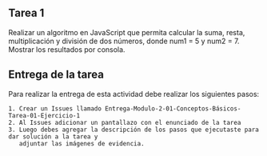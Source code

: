 ## Tarea 1

Realizar un algoritmo en JavaScript que permita calcular la suma, resta, multiplicación y división de dos números, donde num1 = 5 y num2 = 7. Mostrar los resultados por consola.

## Entrega de la tarea

Para realizar la entrega de esta actividad debe realizar los siguientes pasos:

    1. Crear un Issues llamado Entrega-Modulo-2-01-Conceptos-Básicos-Tarea-01-Ejercicio-1
    2. Al Issues adicionar un pantallazo con el enunciado de la tarea
    3. Luego debes agregar la descripción de los pasos que ejecutaste para dar solución a la tarea y 
       adjuntar las imágenes de evidencia.  
